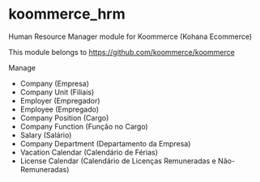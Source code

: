 koommerce_hrm
===============

Human Resource Manager module for Koommerce (Kohana Ecommerce)

This module belongs to https://github.com/koommerce/koommerce

Manage
- Company (Empresa)
- Company Unit (Filiais)
- Employer (Empregador)
- Employee (Empregado)
- Company Position (Cargo)
- Company Function (Função no Cargo)
- Salary (Salário)
- Company Department (Departamento da Empresa)
- Vacation Calendar (Calendário de Férias)
- License Calendar (Calendário de Licenças Remuneradas e Não-Remuneradas)
